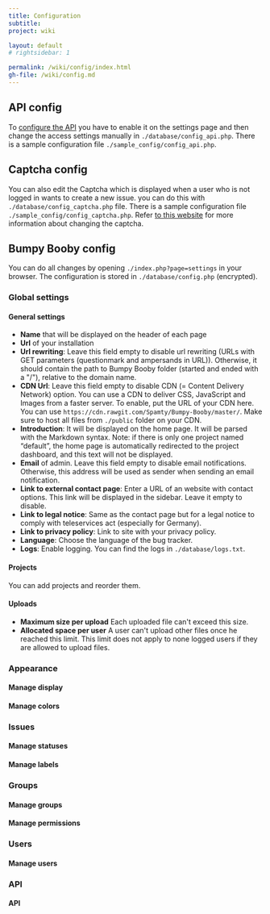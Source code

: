 ```yaml
---
title: Configuration
subtitle: 
project: wiki

layout: default
# rightsidebar: 1

permalink: /wiki/config/index.html
gh-file: /wiki/config.md
---
```

## API config

To [configure the API]({{site.url}}/api/) you have to enable it on the settings page and then change the access settings manually in `./database/config_api.php`. There is a sample configuration file `./sample_config/config_api.php`.

## Captcha config

You can also edit the Captcha which is displayed when a user who is not logged in wants to create a new issue. you can do this with `./database/config_captcha.php` file. There is a sample configuration file `./sample_config/config_captcha.php`. Refer [to this website](https://www.phpcaptcha.org/documentation/customizing-securimage/) for more information about changing the captcha.

## Bumpy Booby config

You can do all changes by opening `./index.php?page=settings` in your browser. The configuration is stored in `./database/config.php` (encrypted).

### Global settings

#### General settings

 * __Name__ that will be displayed on the header of each page
 * __Url__ of your installation
 * __Url rewriting__: Leave this field empty to disable url rewriting (URLs with GET parameters (questionmark and ampersands in URL)). Otherwise, it should contain the path to Bumpy Booby folder (started and ended with a "/"), relative to the domain name.
 * __CDN Url__: Leave this field empty to disable CDN (= Content Delivery Network) option. You can use a CDN to deliver CSS, JavaScript and Images from a faster server. To enable, put the URL of your CDN here. You can use `https://cdn.rawgit.com/Spamty/Bumpy-Booby/master/`. Make sure to host all files from `./public` folder on your CDN.
 * __Introduction__: It will be displayed on the home page. It will be parsed with the Markdown syntax. Note: if there is only one project named “default”, the home page is automatically redirected to the project dashboard, and this text will not be displayed.
 * __Email__ of admin. Leave this field empty to disable email notifications. Otherwise, this address will be used as sender when sending an email notification.
 * __Link to external contact page__: Enter a URL of an website with contact options. This link will be displayed in the sidebar. Leave it empty to disable.
 * __Link to legal notice__: Same as the contact page but for a legal notice to comply with teleservices act (especially for Germany).
 * __Link to privacy policy__: Link to site with your privacy policy.
 * __Language__: Choose the language of the bug tracker.
 * __Logs__: Enable logging. You can find the logs in `./database/logs.txt`.

#### Projects

You can add projects and reorder them.

#### Uploads

 * __Maximum size per upload__ Each uploaded file can't exceed this size.
 * __Allocated space per user__ A user can't upload other files once he reached this limit. This limit does not apply to none logged users if they are allowed to upload files.

### Appearance

#### Manage display

#### Manage colors

### Issues

#### Manage statuses

#### Manage labels

### Groups

#### Manage groups

#### Manage permissions

### Users

#### Manage users

### API

#### API